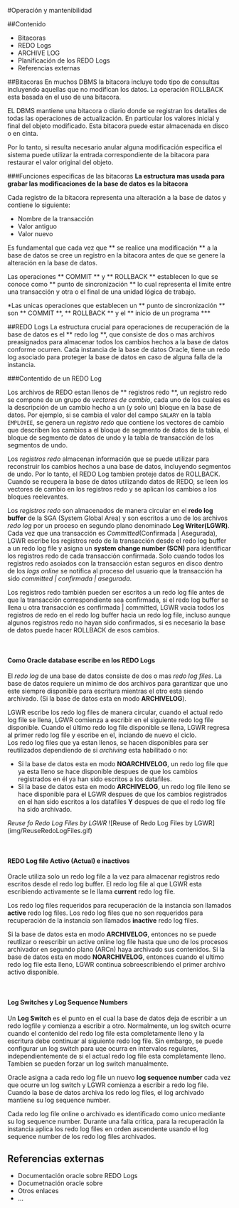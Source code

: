 #Operación y mantenibilidad

##Contenido
 * Bitacoras
 * REDO Logs
 * ARCHIVE LOG
 * Planificación de los REDO Logs
 * Referencias externas

##Bitacoras
En muchos DBMS la bitacora incluye todo tipo de consultas incluyendo aquellas que no modifican los datos. La operación ROLLBACK esta basada en el uso de una bitacora.

EL DBMS mantiene una bitacora o diario donde se registran los detalles de todas las operaciones de actualización. En particular los valores inicial y final del objeto modificado. Esta bitacora puede estar almacenada en disco o en cinta.

Por lo tanto, si resulta necesario anular alguna modificación especifica el sistema puede utilizar la entrada correspondiente de la bitacora para restaurar el valor original del objeto.

###Funciones especificas de las bitacoras
**La estructura mas usada para grabar las modificaciones de la base de datos es la bitacora**

Cada registro de la bitacora representa una alteración a la base de datos y contiene lo siguiente:
 * Nombre de la transacción
 * Valor antiguo
 * Valor nuevo

Es fundamental que cada vez que ** se realice una modificación ** a la base de datos se cree un registro en la bitacora antes de que se genere la alteración en la base de datos.

Las operaciones ** COMMIT ** y ** ROLLBACK ** establecen lo que se conoce como ** punto de sincronización ** lo cual representa el limite entre una transacción y otra o el final de una unidad lógica de trabajo.

*Las unicas operaciones que establecen un ** punto de sincronización ** son ** COMMIT **, ** ROLLBACK ** y el ** inicio de un programa ***

##REDO Logs
La estructura crucial para operaciones de recuperación de la base de datos es el ** redo log **, que consiste de dos o mas archivos preasignados para almacenar todos los cambios hechos a la base de datos conforme ocurren. Cada instancia de la base de datos Oracle, tiene un redo log asociado para proteger la base de datos en caso de alguna falla de la instancia.


###Contentido de un REDO Log

Los archivos de REDO estan llenos de ** registros redo **, un registro redo se compone de un grupo de *vectores de cambio*, cada uno de los cuales es la descripción de un cambio hecho a un (y solo un) bloque en la base de datos. Por ejemplo, si se cambia el valor del campo ```SALARY``` en la tabla ```EMPLOYEE```, se genera un *registro redo* que contiene los vectores de cambio que describen los cambios a el bloque de segmento de datos de la tabla, el bloque de segmento de datos de undo y la tabla de transacción de los segmentos de undo.

Los *registros redo* almacenan información que se puede utilizar para reconstruir los cambios hechos a una base de datos,  incluyendo segmentos de undo. Por lo tanto, el REDO Log tambien proteje datos de ROLLBACK. Cuando se recupera la base de datos utilizando datos de REDO, se leen los vectores de cambio en los registros redo y se aplican los cambios a los bloques reelevantes.

Los *registros redo* son almacenados de manera circular en el <b>redo log buffer</b> de la SGA (System Global Area) y son escritos a uno de los archivos <i>redo log</i> por un proceso en segundo plano denominado <b>Log Writer(LGWR)</b>. Cada vez que una transacción es <i>Committed</i>(Confirmada | Asegurada), LGWR escribe los registros redo de la transacción desde el redo log buffer a un redo log file y asigna un <b>system change number (SCN) </b> para identificar los registros redo de cada transacción confirmada. Solo cuando todos los registros redo asoiados con la transacción estan seguros en disco dentro de los <i>logs online</i> se notifica al proceso del usuario que la transacción ha sido <i>committed | confirmada | asegurada</i>.
  </p>
  <p>
    Los registros redo también pueden ser escritos a un redo log file antes de que la transacción correspondiente sea confirmada, si el redo log buffer se llena u otra transacción es confirmada | committed, LGWR vacia todos los registros de redo en el redo log buffer hacia un redo log file, incluso aunque algunos registros redo no hayan sido confirmados, si es necesario la base de datos puede hacer ROLLBACK de esos cambios.
  </p>

  <br/><h4>Como Oracle database escribe en los REDO Logs</h4>
  <p>
    El <i>redo log</i> de una base de datos consiste de dos o mas <i>redo log files</i>. La base de datos requiere un minimo de dos archivos para garantizar que uno este siempre disponible para escritura mientras el otro esta siendo archivado. (Si la base de datos esta en modo <b>ARCHIVELOG</b>).
  </p>
  <p>
    LGWR escribe los redo log files de manera circular, cuando el actual redo log file se llena, LGWR comienza a escribir en el siguiente redo log file disponible. Cuando el último redo log file disponible se llena, LGWR regresa al primer redo log file y escribe en el, inciando de nuevo el ciclo.<br/>
    Los redo log files que ya estan llenos, se hacen disponibles para ser reutilizados dependiendo de si <i>archiving</i> esta habilitado o no:
  <ul>
    <li>Si la base de datos esta en modo <b>NOARCHIVELOG</b>, un redo log file que ya esta lleno se hace disponible despues de que los cambios registrados en él ya han sido escritos a los datafiles.</li>
    <li>Si la base de datos esta en modo <b>ARCHIVELOG</b>, un redo log file lleno se hace disponible para el LGWR despues de que los cambios registrados en el han sido escritos a los datafiles <b>Y</b> despues de que el redo log file ha sido archivado.</li>
  </ul>
  </p>
  <span><i>Reuse fo Redo Log Files by LGWR</i></span>
  ![Reuse of Redo Log Files by LGWR](img/ReuseRedoLogFiles.gif)

  <br/><h4>REDO Log file Activo (Actual) e inactivos</h4>
  <p>
    Oracle utiliza solo un redo log file a la vez para almacenar registros redo escritos desde el redo log buffer. El redo log file al que LGWR esta escribiendo activamente se le llama <b>current</b> redo log file.
  </p>
  <p>
    Los redo log files requeridos para recuperación de la instancia son llamados <b>active</b> redo log files. Los redo log files que no son requeridos para recuperación de la instancia son llamados <b>inactive</b> redo log files.
  </p>
  <p>
    Si la base de datos esta en modo <b>ARCHIVELOG</b>, entonces no se puede reutlizar o reescribir un active online log file hasta que uno de los procesos archivador en segundo plano (ARCn) haya archivado sus contenidos. Si la base de datos esta en modo <b>NOARCHIVELOG</b>, entonces cuando el ultimo redo log file esta lleno, LGWR continua sobreescribiendo el primer archivo activo disponible.
  </p>

  <br/><h4>Log Switches y Log Sequence Numbers</h4>
  <p>
    Un <b>Log Switch</b> es el punto en el cual la base de datos deja de escribir a un redo logfile y comienza a escribir a otro. Normalmente, un log switch ocurre cuando el contenido del redo log file esta completamente lleno y la escritura debe continuar al siguiente redo log file. Sin embargo, se puede configurar un log switch para uqe ocurra en intervalos regulares, independientemente de si el actual redo log file esta completamente lleno. Tambien se pueden forzar un log switch manualmente.
  </p>
  <p>
    Oracle asigna a cada redo log file un nuevo <b>log sequence number</b> cada vez que ocurre un log switch y LGWR comienza a escribir a redo log file. Cuando la base de datos archiva los redo log files, el log archivado mantiene su log sequence number.
  </p>
  <p>
    Cada redo log file online o archivado es identificado como unico mediante su log sequence number. Durante una falla critica, para la recuperación la instancia aplica los redo log files en orden ascendente usando el log sequence number de los redo log files archivados.
  </p>
  
## Referencias externas

 * Documentación oracle sobre REDO Logs
 * Documetnación oracle sobre
 * Otros enlaces
 * ...






